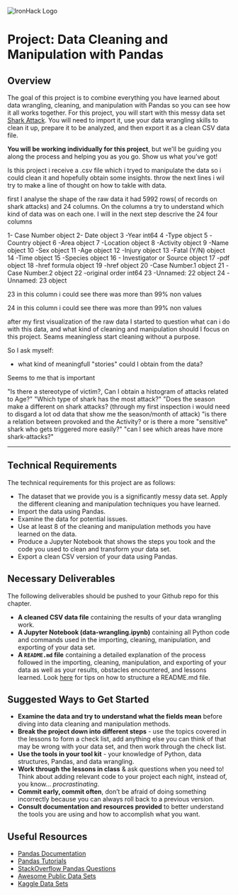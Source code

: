 ![IronHack Logo](https://s3-eu-west-1.amazonaws.com/ih-materials/uploads/upload_d5c5793015fec3be28a63c4fa3dd4d55.png)

# Project: Data Cleaning and Manipulation with Pandas

## Overview

The goal of this project is to combine everything you have learned about data wrangling, cleaning, and manipulation with Pandas so you can see how it all works together. For this project, you will start with this messy data set [Shark Attack](https://www.kaggle.com/teajay/global-shark-attacks/version/1). You will need to import it, use your data wrangling skills to clean it up, prepare it to be analyzed, and then export it as a clean CSV data file.

**You will be working individually for this project**, but we'll be guiding you along the process and helping you as you go. Show us what you've got!


Is this project i receive a .csv file which i tryed to manipulate the data so i could clean it and hopefully obtain some insights.
throw the next lines i wil try to make a line of thought on how to takle with data.

first I analyse the shape of the raw data it had 5992 rows( of records on shark attacks) and 24 columns.
On the columns a try to understand which kind of data was on each one.
I will in the next step descrive the 24 four columns


1- Case Number               object
2- Date                      object
3 -Year                       int64
4 -Type                      object
5 -Country                   object
6 -Area                      object
7 -Location                  object
8 -Activity                  object
9 -Name                      object
10 -Sex                       object
11 -Age                       object
12 -Injury                    object
13 -Fatal (Y/N)               object
14 -Time                      object
15 -Species                   object
16 - Investigator or Source    object
17 -pdf                       object
18 -href formula              object
19 -href                      object
20 -Case Number.1             object
21 -Case Number.2             object
22 -original order             int64
23 -Unnamed: 22               object
24 -Unnamed: 23               object



23 in this column i could see there was more than 99% non values

24 in this column i could see there was more than 99% non values



after my first visualization of the raw data I started to question what can i do with this data, and what kind of cleaning and manipulation should I focus on this project.
Seams meaningless start cleaning without a purpose.

So I ask myself:

- what kind of meaningfull "stories" could I obtain from the data?

Seems to me that is important 

"Is there a stereotype of victim?, Can I obtain a histogram of attacks related to Age?"
"Which type of shark has the most attack?"
"Does the season make a different on shark attacks? (through my first inspection i would need to disgard a lot od data that show me the season/month of attack)
"is there a relation between provoked and the Activity? or is there a more "sensitive" shark who gets triggered more easily?"
"can I see which areas have more shark-attacks?"






---

## Technical Requirements

The technical requirements for this project are as follows:

* The dataset that we provide you is a significantly messy data set. Apply the different cleaning and manipulation techniques you have learned.
* Import the data using Pandas.
* Examine the data for potential issues.
* Use at least 8 of the cleaning and manipulation methods you have learned on the data.
* Produce a Jupyter Notebook that shows the steps you took and the code you used to clean and transform your data set.
* Export a clean CSV version of your data using Pandas.

## Necessary Deliverables

The following deliverables should be pushed to your Github repo for this chapter.

* **A cleaned CSV data file** containing the results of your data wrangling work.
* **A Jupyter Notebook (data-wrangling.ipynb)** containing all Python code and commands used in the importing, cleaning, manipulation, and exporting of your data set.
* **A ``README.md`` file** containing a detailed explanation of the process followed in the importing, cleaning, manipulation, and exporting of your data as well as your results, obstacles encountered, and lessons learned.  Look [here](https://www.makeareadme.com/) for tips on how to structure a README.md file.






## Suggested Ways to Get Started

* **Examine the data and try to understand what the fields mean** before diving into data cleaning and manipulation methods.
* **Break the project down into different steps** - use the topics covered in the lessons to form a check list, add anything else you can think of that may be wrong with your data set, and then work through the check list.
* **Use the tools in your tool kit** - your knowledge of Python, data structures, Pandas, and data wrangling.
* **Work through the lessons in class** & ask questions when you need to! Think about adding relevant code to your project each night, instead of, you know... _procrastinating_.
* **Commit early, commit often**, don’t be afraid of doing something incorrectly because you can always roll back to a previous version.
* **Consult documentation and resources provided** to better understand the tools you are using and how to accomplish what you want.

## Useful Resources

* [Pandas Documentation](https://pandas.pydata.org/pandas-docs/stable/)
* [Pandas Tutorials](https://pandas.pydata.org/pandas-docs/stable/tutorials.html)
* [StackOverflow Pandas Questions](https://stackoverflow.com/questions/tagged/pandas)
* [Awesome Public Data Sets](https://github.com/awesomedata/awesome-public-datasets)
* [Kaggle Data Sets](https://www.kaggle.com/datasets)
